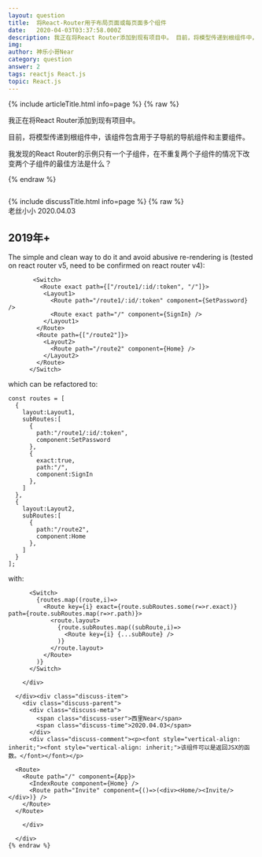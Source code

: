 ```yaml
---
layout: question
title:  将React-Router用于布局页面或每页面多个组件
date:   2020-04-03T03:37:58.000Z
description: 我正在将React Router添加到现有项目中。 目前，将模型传递到根组件中，该组件包含用于子导航的导航组件和主要组件。我发现的React Ro...
img: 
author: 神乐小哥Near
category: question
answer: 2
tags: reactjs React.js
topic: React.js
---
```

<div class="article-root">
  <div class="article">
    {% include articleTitle.html info=page %}
    {% raw %}
    <div class="article-content"><p><font style="vertical-align: inherit;"><font style="vertical-align: inherit;">我正在将React Router添加到现有项目中。 </font></font></p>

<p><font style="vertical-align: inherit;"><font style="vertical-align: inherit;">目前，将模型传递到根组件中，该组件包含用于子导航的导航组件和主要组件。</font></font></p>

<p><font style="vertical-align: inherit;"><font style="vertical-align: inherit;">我发现的React Router的示例只有一个子组件，在不重复两个子组件的情况下改变两个子组件的最佳方法是什么？</font></font></p></div>
    {% endraw %}
  </div>
  <p style="height: 0;width:0;overflow: hidden;"> 第3970篇《将React-Router用于布局页面或每页面多个组件》来自Winter(https://github.com/aiyld/aiyld.github.io)的站点</p>
  <div class="discuss-wrapper">
    {% include discussTitle.html info=page %}
    {% raw %}
    <div class="discuss-item">
        <div class="discuss-parent">
          <div class="discuss-meta">
            <span class="discuss-user">老丝小小</span>
            <span class="discuss-time">2020.04.03</span>
          </div>
          <div class="discuss-comment"><h2><font style="vertical-align: inherit;"><font style="vertical-align: inherit;">2019年+</font></font></h2>

<p>The simple and clean way to do it and avoid abusive re-rendering is (tested on react router v5, need to be confirmed on react router v4):</p>

<pre><code>       &lt;Switch&gt;<font></font>
         &lt;Route exact path={["/route1/:id/:token", "/"]}&gt;<font></font>
          &lt;Layout1&gt;<font></font>
            &lt;Route path="/route1/:id/:token" component={SetPassword} /&gt;<font></font>
            &lt;Route exact path="/" component={SignIn} /&gt;<font></font>
          &lt;/Layout1&gt;<font></font>
        &lt;/Route&gt;<font></font>
        &lt;Route path={["/route2"]}&gt;<font></font>
          &lt;Layout2&gt;<font></font>
            &lt;Route path="/route2" component={Home} /&gt;<font></font>
          &lt;/Layout2&gt;<font></font>
        &lt;/Route&gt;<font></font>
      &lt;/Switch&gt;<font></font>
</code></pre>

<p>which can be refactored to:</p>

<pre><code>const routes = [<font></font>
  {<font></font>
    layout:Layout1,<font></font>
    subRoutes:[<font></font>
      {<font></font>
        path:"/route1/:id/:token",<font></font>
        component:SetPassword<font></font>
      },<font></font>
      {<font></font>
        exact:true,<font></font>
        path:"/",<font></font>
        component:SignIn<font></font>
      },<font></font>
    ]<font></font>
  },<font></font>
  {<font></font>
    layout:Layout2,<font></font>
    subRoutes:[<font></font>
      {<font></font>
        path:"/route2",<font></font>
        component:Home<font></font>
      },<font></font>
    ]<font></font>
  }<font></font>
];<font></font>
</code></pre>

<p>with:</p>

<pre><code>      &lt;Switch&gt;<font></font>
        {routes.map((route,i)=&gt;<font></font>
          &lt;Route key={i} exact={route.subRoutes.some(r=&gt;r.exact)} path={route.subRoutes.map(r=&gt;r.path)}&gt;<font></font>
            &lt;route.layout&gt;<font></font>
              {route.subRoutes.map((subRoute,i)=&gt;<font></font>
                &lt;Route key={i} {...subRoute} /&gt;<font></font>
              )}<font></font>
            &lt;/route.layout&gt;<font></font>
          &lt;/Route&gt;<font></font>
        )}<font></font>
      &lt;/Switch&gt;<font></font>
</code></pre></div>
        </div>
        
      </div><div class="discuss-item">
        <div class="discuss-parent">
          <div class="discuss-meta">
            <span class="discuss-user">西里Near</span>
            <span class="discuss-time">2020.04.03</span>
          </div>
          <div class="discuss-comment"><p><font style="vertical-align: inherit;"><font style="vertical-align: inherit;">该组件可以是返回JSX的函数。</font></font></p>

<pre><code>  &lt;Route&gt;<font></font>
    &lt;Route path="/" component={App}&gt;<font></font>
      &lt;IndexRoute component={Home} /&gt;<font></font>
      &lt;Route path="Invite" component={()=&gt;(&lt;div&gt;&lt;Home/&gt;&lt;Invite/&gt;&lt;/div&gt;)} /&gt;<font></font>
    &lt;/Route&gt;<font></font>
  &lt;/Route&gt;<font></font>
</code></pre></div>
        </div>
        
      </div>
    {% endraw %}
  </div>
<div>
